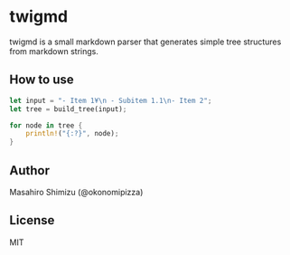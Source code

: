 # twigmd
twigmd is a small markdown parser that generates simple tree structures from markdown strings.

## How to use
```rust
let input = "- Item 1¥\n - Subitem 1.1\n- Item 2";
let tree = build_tree(input);

for node in tree {
    println!("{:?}", node);
}
```

## Author
Masahiro Shimizu (@okonomipizza)

## License
MIT